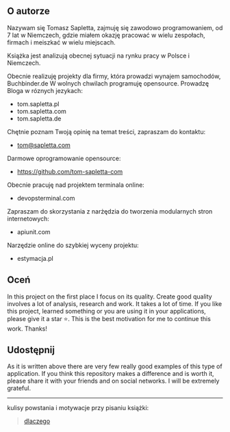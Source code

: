 ## O autorze

Nazywam się Tomasz Sapletta, zajmuję się zawodowo programowaniem, od 7 lat w Niemczech,
gdzie miałem okazję pracować w wielu zespołach, firmach i meiszkać w wielu miejscach.

Książka jest analizują obecnej sytuacji na rynku pracy w Polsce i Niemczech.

Obecnie realizuję projekty dla firmy, która prowadzi wynajem samochodów, Buchbinder.de
W wolnych chwilach programuję opensource.
Prowadzę Bloga w róznych jezykach:

+ tom.sapletta.pl
+ tom.sapletta.com
+ tom.sapletta.de

Chętnie poznam Twoją opinię na temat treści, zapraszam do kontaktu: 
+ tom@sapletta.com

Darmowe oprogramowanie opensource:
+ https://github.com/tom-sapletta-com


Obecnie pracuję nad projektem terminala online:

+ devopsterminal.com

Zapraszam do skorzystania z narżędzia do tworzenia modularnych stron internetowych:

+ apiunit.com

Narzędzie online do szybkiej wyceny projektu:

+ estymacja.pl 


## Oceń

In this project on the first place I focus on its quality. Create good quality involves a lot of analysis, research and work. It takes a lot of time. If you like this project, learned something or you are using it in your applications, please give it a star ⭐️. This is the best motivation for me to continue this work. Thanks!


## Udostępnij

As it is written above there are very few really good examples of this type of application. If you think this repository makes a difference and is worth it, please share it with your friends and on social networks. I will be extremely grateful.


----
kulisy powstania i motywacje przy pisaniu książki:

> [dlaczego](dlaczego.md)
